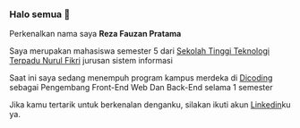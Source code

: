 ### Halo semua 👋

Perkenalkan nama saya **Reza Fauzan Pratama**

Saya merupakan mahasiswa semester 5 dari [Sekolah Tinggi Teknologi Terpadu Nurul Fikri](https://www.instagram.com/sttterpadunf) jurusan sistem informasi

Saat ini saya sedang menempuh program kampus merdeka di [Dicoding](https://www.dicoding.com/) sebagai Pengembang Front-End Web Dan Back-End selama 1 semester

Jika kamu tertarik untuk berkenalan denganku, silakan ikuti akun [Linkedin](https://www.linkedin.com/in/reza-fauzan-pratama/)ku ya.




<!--
**reza-fauzan/reza-fauzan** is a ✨ _special_ ✨ repository because its `README.md` (this file) appears on your GitHub profile.

Here are some ideas to get you started:

- 🔭 I’m currently working on ...
- 🌱 I’m currently learning ...
- 👯 I’m looking to collaborate on ...
- 🤔 I’m looking for help with ...
- 💬 Ask me about ...
- 📫 How to reach me: ...
- 😄 Pronouns: ...
- ⚡ Fun fact: ...
-->
